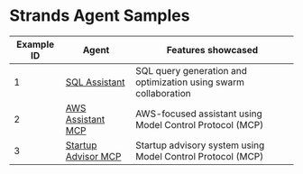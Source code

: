 
# Strands Agent Samples

| Example ID  | Agent                                                                 | Features showcased                                                      |
|-------------|-----------------------------------------------------------------------|-------------------------------------------------------------------------|
| 1           | [SQL Assistant](./01-sql-assistant-mcp/)                       | SQL query generation and optimization using swarm collaboration        |
| 2           | [AWS Assistant MCP](./02-aws-assistant-mcp/)                           | AWS-focused assistant using Model Control Protocol (MCP)                     |
| 3           | [Startup Advisor MCP](./03-startup-advisor-mcp/)                       | Startup advisory system using Model Control Protocol (MCP)                  |
